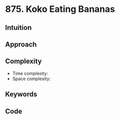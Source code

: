 # 875. Koko Eating Bananas

## Intuition

## Approach

## Complexity

- Time complexity:
- Space complexity:

## Keywords

## Code

```go

```
